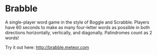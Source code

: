 # Brabble
A single-player word game in the style of Boggle and Scrabble. Players have 60 seconds to make as many four-letter words as possible in both directions horizontally, vertically, and diagonally. Palindromes count as 2 words!

Try it out here: http://brabble.meteor.com


